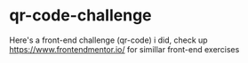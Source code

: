 # qr-code-challenge
Here's a front-end challenge (qr-code) i did, check up https://www.frontendmentor.io/ for simillar front-end exercises
